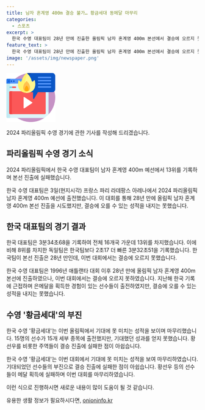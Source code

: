 ```yaml
---
title: 남자 혼계영 400m 결승 불가… 황금세대 동메달 마무리
categories:
  - 스포츠
excerpt: >
  한국 수영 대표팀이 28년 만에 진출한 올림픽 남자 혼계영 400m 본선에서 결승에 오르지 못했다. 이주호를 비롯한 대표팀은 16개국 중 13위를 기록하며 예선에서 탈락했다. 지난해 아시안게임에서의 기록과 비교했을 때 마지막 허들을 넘지 못한 점이 아쉽다. 한편, 올림픽에서는 황선우를 비롯한 수영 황금세대의 주역들이 기대에 미치지 못하며 성적을 내지 못했다. 
feature_text: >
  한국 수영 대표팀이 28년 만에 진출한 올림픽 남자 혼계영 400m 본선에서 결승에 오르지 못했다. 이주호를 비롯한 대표팀은 16개국 중 13위를 기록하며 예선에서 탈락했다. 지난해 아시안게임에서의 기록과 비교했을 때 마지막 허들을 넘지 못한 점이 아쉽다. 한편, 올림픽에서는 황선우를 비롯한 수영 황금세대의 주역들이 기대에 미치지 못하며 성적을 내지 못했다. 
image: '/assets/img/newspaper.png'
---
```


<p><img src="/assets/img/news.png" alt="rentncar 속보" /></p>

<p>2024 파리올림픽 수영 경기에 관한 기사를 작성해 드리겠습니다.</p>

<h2 data-ke-size="size26">파리올림픽 수영 경기 소식</h2>

<p>2024 파리올림픽에서 한국 수영 대표팀이 남자 혼계영 400m 예선에서 13위를 기록하며 본선 진출에 실패했습니다.</p>

<p data-ke-size="size16">한국 수영 대표팀은 3일(현지시각) 프랑스 파리 라데팡스 아레나에서 2024 파리올림픽 남자 혼계영 400m 예선에 출전했습니다. 이 대회를 통해 28년 만에 올림픽 남자 혼계영 400m 본선 진출을 시도했지만, 결승에 오를 수 있는 성적을 내지는 못했습니다.</p>

<h2 data-ke-size="size26">한국 대표팀의 경기 결과</h2>

<p>한국 대표팀은 3분34초68을 기록하여 전체 16개국 가운데 13위를 차지했습니다. 이에 비해 8위를 차지한 독일팀은 한국팀보다 2초17 더 빠른 3분32초51을 기록했습니다. 한국팀이 본선 진출은 28년 만인데, 이번 대회에서는 결승에 오르지 못했습니다.</p>

<p data-ke-size="size16">한국 수영 대표팀은 1996년 애틀랜타 대회 이후 28년 만에 올림픽 남자 혼계영 400m 본선에 진출하였으나, 이번 대회에서는 결승에 오르지 못하였습니다. 지난해 한국 기록에 근접하며 은메달을 획득한 경험이 있는 선수들이 출전하였지만, 결승에 오를 수 있는 성적을 내지는 못했습니다.</p>

<h2 data-ke-size="size26">수영 '황금세대'의 부진</h2>

<p>한국 수영 '황금세대'는 이번 올림픽에서 기대에 못 미치는 성적을 보이며 마무리했습니다. 15명의 선수가 15개 세부 종목에 출전했지만, 기대했던 성과를 얻지 못했습니다. 황선우를 비롯한 주역들이 결승 진출에 실패한 점이 아쉽습니다.</p>

<p data-ke-size="size16">한국 수영 '황금세대'는 이번 대회에서 기대에 못 미치는 성적을 보여 마무리하였습니다. 기대되었던 선수들의 부진으로 결승 진출에 실패한 점이 아쉽습니다. 황선우 등의 선수들이 메달 획득에 실패하며 이번 대회를 마무리하였습니다.</p>

<p>이런 식으로 진행하시면 새로운 내용이 많이 도움이 될 것 같습니다.</p>
유용한 생활 정보가 필요하시다면, <a href="https://onioninfo.kr" rel="dofollow">onioninfo.kr</a>


